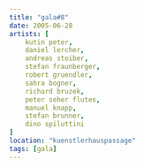 ```yaml
---
title: "gala#8"
date: 2005-06-28
artists: [
    kutin peter,
    daniel lercher,
    andreas stoiber,
    stefan fraunberger,
    robert gruendler,
    sahra bogner,
    richard bruzek,
    peter seher	flutes,
    manuel knapp,
    stefan brunner,
    dino spiluttini
]
location: "kuenstlerhauspassage"
tags: [gala]
---
```

